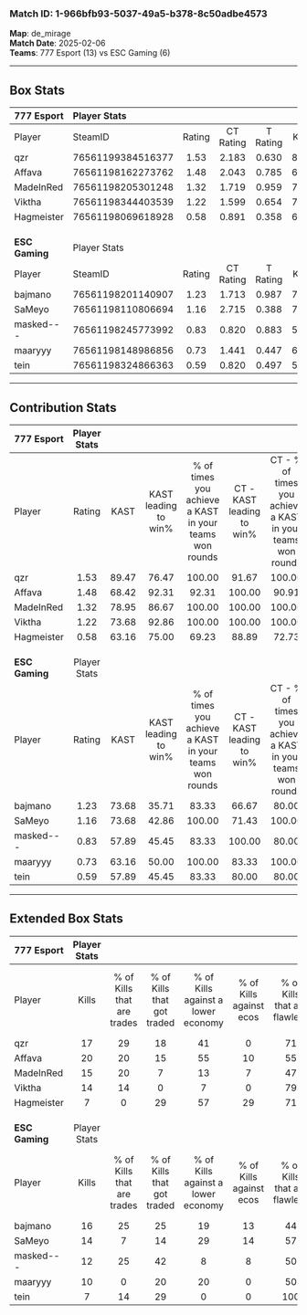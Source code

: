 ### Match ID: 1-966bfb93-5037-49a5-b378-8c50adbe4573  
**Map**: de_mirage  
**Match Date**: 2025-02-06  
**Teams**: 777 Esport (13) vs ESC Gaming (6)  

---  

## Box Stats  

| **777 Esport** | Player Stats      |        |           |          |       |       |       |         |        |      |     |
| :- | :- | :-: | :-: | :-: | :-: | :-: | :-: | :-: | :-: | :-: | :-: |
| Player         | SteamID           | Rating | CT Rating | T Rating | KAST  |  ADR  | Kills | Assists | Deaths | K/D  | HS% |
| qzr            | 76561199384516377 |  1.53  |   2.183   |  0.630   | 89.47 | 94.7  |  17   |    3    |   10   | 1.70 | 64  |
| Affava         | 76561198162273762 |  1.48  |   2.043   |  0.785   | 68.42 | 105.8 |  20   |    2    |   12   | 1.67 | 65  |
| MadeInRed      | 76561198205301248 |  1.32  |   1.719   |  0.959   | 78.95 | 88.3  |  15   |    5    |   11   | 1.36 | 53  |
| Viktha         | 76561198344403539 |  1.22  |   1.599   |  0.654   | 73.68 | 70.4  |  14   |    2    |   9    | 1.56 | 71  |
| Hagmeister     | 76561198069618928 |  0.58  |   0.891   |  0.358   | 63.16 | 59.7  |   7   |    5    |   17   | 0.41 | 57  |
|                |                   |        |           |          |       |       |       |         |        |      |     |
|                |                   |        |           |          |       |       |       |         |        |      |     |
|                |                   |        |           |          |       |       |       |         |        |      |     |
| **ESC Gaming** | Player Stats      |        |           |          |       |       |       |         |        |      |     |
| Player         | SteamID           | Rating | CT Rating | T Rating | KAST  |  ADR  | Kills | Assists | Deaths | K/D  | HS% |
| bajmano        | 76561198201140907 |  1.23  |   1.713   |  0.987   | 73.68 | 93.4  |  16   |    4    |   15   | 1.07 | 56  |
| SaMeyo         | 76561198110806694 |  1.16  |   2.715   |  0.388   | 73.68 | 83.4  |  14   |    4    |   13   | 1.08 | 57  |
| masked---      | 76561198245773992 |  0.83  |   0.820   |  0.883   | 57.89 | 63.1  |  12   |    4    |   15   | 0.80 | 25  |
| maaryyy        | 76561198148986856 |  0.73  |   1.441   |  0.447   | 63.16 | 57.3  |  10   |    3    |   16   | 0.63 | 60  |
| tein           | 76561198324866363 |  0.59  |   0.820   |  0.497   | 57.89 | 52.0  |   7   |    2    |   14   | 0.50 | 28  |
---  

## Contribution Stats  

| **777 Esport** | Player Stats |       |                      |                                                        |                           |                                                             |                          |                                                            |
| :- | :-: | :-: | :-: | :-: | :-: | :-: | :-: | :-: |
| Player         |    Rating    | KAST  | KAST leading to win% | % of times you achieve a KAST in your teams won rounds | CT - KAST leading to win% | CT - % of times you achieve a KAST in your teams won rounds | T - KAST leading to win% | T - % of times you achieve a KAST in your teams won rounds |
| qzr            |     1.53     | 89.47 |        76.47         |                         100.00                         |           91.67           |                           100.00                            |          40.00           |                           100.00                           |
| Affava         |     1.48     | 68.42 |        92.31         |                         92.31                          |          100.00           |                            90.91                            |          66.67           |                           100.00                           |
| MadeInRed      |     1.32     | 78.95 |        86.67         |                         100.00                         |          100.00           |                           100.00                            |          50.00           |                           100.00                           |
| Viktha         |     1.22     | 73.68 |        92.86         |                         100.00                         |          100.00           |                           100.00                            |          66.67           |                           100.00                           |
| Hagmeister     |     0.58     | 63.16 |        75.00         |                         69.23                          |           88.89           |                            72.73                            |          33.33           |                           50.00                            |
|                |              |       |                      |                                                        |                           |                                                             |                          |                                                            |
|                |              |       |                      |                                                        |                           |                                                             |                          |                                                            |
|                |              |       |                      |                                                        |                           |                                                             |                          |                                                            |
| **ESC Gaming** | Player Stats |       |                      |                                                        |                           |                                                             |                          |                                                            |
| Player         |    Rating    | KAST  | KAST leading to win% | % of times you achieve a KAST in your teams won rounds | CT - KAST leading to win% | CT - % of times you achieve a KAST in your teams won rounds | T - KAST leading to win% | T - % of times you achieve a KAST in your teams won rounds |
| bajmano        |     1.23     | 73.68 |        35.71         |                         83.33                          |           66.67           |                            80.00                            |          12.50           |                           100.00                           |
| SaMeyo         |     1.16     | 73.68 |        42.86         |                         100.00                         |           71.43           |                           100.00                            |          14.29           |                           100.00                           |
| masked---      |     0.83     | 57.89 |        45.45         |                         83.33                          |          100.00           |                            80.00                            |          14.29           |                           100.00                           |
| maaryyy        |     0.73     | 63.16 |        50.00         |                         100.00                         |           83.33           |                           100.00                            |          16.67           |                           100.00                           |
| tein           |     0.59     | 57.89 |        45.45         |                         83.33                          |           80.00           |                            80.00                            |          16.67           |                           100.00                           |
---  

## Extended Box Stats  

| **777 Esport** | Player Stats |                            |                            |                                    |                         |                              |                                 |        |                             |                                     |                          |                               |                            |
| :- | :-: | :-: | :-: | :-: | :-: | :-: | :-: | :-: | :-: | :-: | :-: | :-: | :-: |
| Player         |    Kills     | % of Kills that are trades | % of Kills that got traded | % of Kills against a lower economy | % of Kills against ecos | % of Kills that are flawless | % of Kills that are close duels | Deaths | % of Deaths that get traded | % of Deaths against a lower economy | % of Deaths against ecos | % of Deaths that are flawless | % of Deaths that are close |
| qzr            |      17      |             29             |             18             |                 41                 |            0            |              71              |                6                |   10   |             30              |                  0                  |            0             |              30               |             0              |
| Affava         |      20      |             20             |             15             |                 55                 |           10            |              55              |                0                |   12   |             25              |                 25                  |            0             |              75               |             0              |
| MadeInRed      |      15      |             20             |             7              |                 13                 |            7            |              47              |                0                |   11   |             36              |                 18                  |            0             |              55               |             18             |
| Viktha         |      14      |             14             |             0              |                 7                  |            0            |              79              |                0                |   9    |             11              |                 11                  |            0             |              89               |             11             |
| Hagmeister     |      7       |             0              |             29             |                 57                 |           29            |              71              |                0                |   17   |             24              |                 24                  |            0             |              41               |             6              |
|                |              |                            |                            |                                    |                         |                              |                                 |        |                             |                                     |                          |                               |                            |
|                |              |                            |                            |                                    |                         |                              |                                 |        |                             |                                     |                          |                               |                            |
|                |              |                            |                            |                                    |                         |                              |                                 |        |                             |                                     |                          |                               |                            |
| **ESC Gaming** | Player Stats |                            |                            |                                    |                         |                              |                                 |        |                             |                                     |                          |                               |                            |
| Player         |    Kills     | % of Kills that are trades | % of Kills that got traded | % of Kills against a lower economy | % of Kills against ecos | % of Kills that are flawless | % of Kills that are close duels | Deaths | % of Deaths that get traded | % of Deaths against a lower economy | % of Deaths against ecos | % of Deaths that are flawless | % of Deaths that are close |
| bajmano        |      16      |             25             |             25             |                 19                 |           13            |              44              |               13                |   15   |              7              |                  0                  |            0             |              60               |             0              |
| SaMeyo         |      14      |             7              |             14             |                 29                 |           14            |              57              |                7                |   13   |             23              |                  8                  |            0             |              77               |             0              |
| masked---      |      12      |             25             |             42             |                 8                  |            8            |              50              |                8                |   15   |              7              |                  0                  |            0             |              60               |             7              |
| maaryyy        |      10      |             0              |             20             |                 20                 |            0            |              50              |                0                |   16   |             19              |                  0                  |            0             |              69               |             0              |
| tein           |      7       |             14             |             29             |                 0                  |            0            |             100              |                0                |   14   |              7              |                  0                  |            0             |              50               |             0              |
